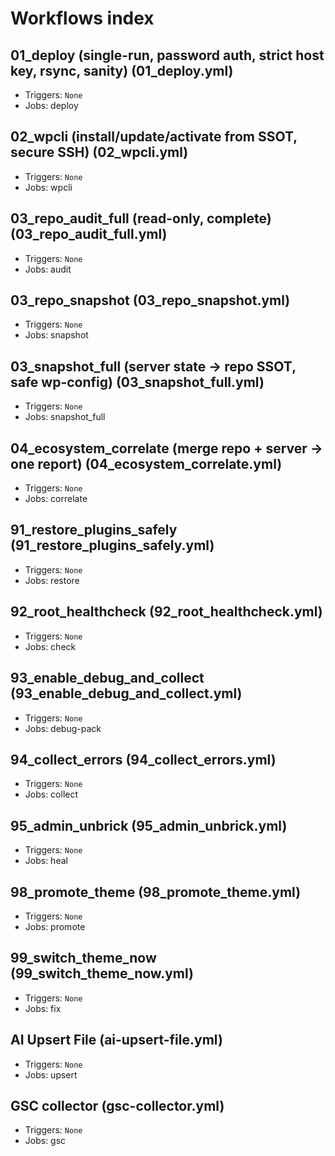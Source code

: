 # Workflows index

## 01_deploy (single-run, password auth, strict host key, rsync, sanity) (01_deploy.yml)
- Triggers: `None`
- Jobs: deploy

## 02_wpcli (install/update/activate from SSOT, secure SSH) (02_wpcli.yml)
- Triggers: `None`
- Jobs: wpcli

## 03_repo_audit_full (read-only, complete) (03_repo_audit_full.yml)
- Triggers: `None`
- Jobs: audit

## 03_repo_snapshot (03_repo_snapshot.yml)
- Triggers: `None`
- Jobs: snapshot

## 03_snapshot_full (server state → repo SSOT, safe wp-config) (03_snapshot_full.yml)
- Triggers: `None`
- Jobs: snapshot_full

## 04_ecosystem_correlate (merge repo + server -> one report) (04_ecosystem_correlate.yml)
- Triggers: `None`
- Jobs: correlate

## 91_restore_plugins_safely (91_restore_plugins_safely.yml)
- Triggers: `None`
- Jobs: restore

## 92_root_healthcheck (92_root_healthcheck.yml)
- Triggers: `None`
- Jobs: check

## 93_enable_debug_and_collect (93_enable_debug_and_collect.yml)
- Triggers: `None`
- Jobs: debug-pack

## 94_collect_errors (94_collect_errors.yml)
- Triggers: `None`
- Jobs: collect

## 95_admin_unbrick (95_admin_unbrick.yml)
- Triggers: `None`
- Jobs: heal

## 98_promote_theme (98_promote_theme.yml)
- Triggers: `None`
- Jobs: promote

## 99_switch_theme_now (99_switch_theme_now.yml)
- Triggers: `None`
- Jobs: fix

## AI Upsert File (ai-upsert-file.yml)
- Triggers: `None`
- Jobs: upsert

## GSC collector (gsc-collector.yml)
- Triggers: `None`
- Jobs: gsc

